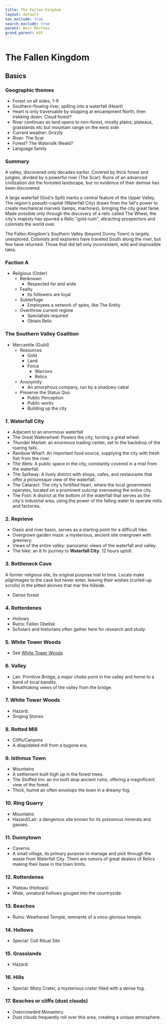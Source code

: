 ```yaml
---
title: The Fallen Kingdom
layout: default
nav_exclude: true
search_exclude: true
parent: West Marches
grand_parent: WIP
---
```


# The Fallen Kingdom

## Basics

### Geographic themes
- Forest on all sides, 1-9
- Southern-flowing river, spilling into a waterfall (Heart)
- Heart is only traversable by stopping at encampment North, then trekking down. Cloud forest?
- River continues as land opens to non-forest, mostly plains, plateaus, grasslands etc but mountain range on the west side
- Current weather: Drizzly
- River: The Scar
- Forest? The Watersilk Weald?
- Language family

### Summary

A valley, discovered only decades earlier. Covered by thick forest and jungles, divided by a powerful river (The Scar). Ruins of an advanced civilization dot the forested landscape, but no evidence of their demise has been discovered.

A large waterfall (God's Spill) marks a central feature of the Upper Valley. The region's pseudo-capital (Waterfall City) draws from the fall's power to create mechanical marvels (lamps, machines), bringing the city great fame. Made possible only through the discovery of a relic called The Wheel, the city's majesty has spurred a Relic "gold rush", attracting prospectors and colonists the world over.   

The Fallen Kingdom's Southern Valley (beyond Dunny Town) is largely unexplored. Colonists and explorers have traveled South along the river, but few have returned. Those that did tell only inconsistent, wild and impossible tales. 

### Faction A

- Religious (Order)
  - Renknown
    - Respected far and wide
  - Fealty
    - Its followers are loyal
  - Subterfuge
    - Employees a network of spies, like The Entity
  - Overthrow current regime
    - Specialists required
    - Obtain Relic

### The Southern Valley Coalition

- Mercantile (Guild)
  - Resources
    - Gold
    - Land
    - Force
      - Warriors
      - Relics
  - Anonymity
    - An amorphous company, run by a shadowy cabal
  - Preserve the Status Quo
    - Public Perception
    - Public works
    - Building up the city

### 1. Waterfall City

- Adjacent to an enormous waterfall
- The Great Waterwheel: Powers the city, turning a great wheel.
- Thunder Market: an enormous trading center, set to the backdrop of the roaring falls.
- Rainbow Wharf: An important food source, supplying the city with fresh fish from the river.
- The Wets: A public space in the city, constantly covered in a mist from the waterfall.
- The Spillway: A lively district with shops, cafes, and restaurants that offer a picturesque view of the waterfall.
- The Cataract: The city's fortified heart, where the local government operates, located on a prominent outcrop overseeing the entire city.
- The Foot: A district at the bottom of the waterfall that serves as the city's industrial area, using the power of the falling water to operate mills and factories.

### 2. Reprieve

- Oasis and river basin, serves as a starting point for a difficult hike.
- Overgrown garden maze: a mysterious, ancient site overgrown with greenery.
- Views of the entire valley: panoramic views of the waterfall and valley.
- The hike: an 8 hr journey to **Waterfall City**. 12 hours uphill.

### 3. Bottleneck Cave

A former religious site, its original purpose lost to time. Locals make pilgrimages to the cave but never enter, leaving their wishes (curled-up scrolls) in the pitted alcoves that mar the hillside. 

- Dense forest

### 4. Rotterdenes

- Hollows
- Ruins: Fallen Obelisk
- Scholars and historians often gather here for research and study.

### 5. White Tower Woods

- See [White Tower Woods](/wip/west-marches/white-tower-woods)

### 6. Valley

- Lair: Primitive Bridge, a major choke point in the valley and home to a band of local bandits.
- Breathtaking views of the valley from the bridge.

### 7. White Tower Woods 

- Hazard: 
- Singing Stones

### 8. Rotted Mill

- Cliffs/Canyons
- A dilapidated mill from a bygone era.

### 9. Isthmus Town

- Mountains
- A settlement built high up in the forest trees.
- The Stuffed Inn: an inn built atop ancient ruins, offering a magnificent view of the forest.
- Thick, humid air often envelops the town in a dreamy fog.

### 10. Ring Quarry

- Mountains
- Hazard/Lair: a dangerous site known for its poisonous minerals and gasses.

### 11. Dunnytown

- Caverns
- A small village, its primary purpose to manage and pick through the waste from Waterfall City. There are rumors of great dealers of Relics making their base in the town limits.

### 12. Rotterdenes

- Plateau (Hollows)
- Wide, unnatural hollows gouged into the countryside.

### 13. Beaches

- Ruins: Weathered Temple, remnants of a once-glorious temple.

### 14. Hollows

- Special: Cult Ritual Site

### 15. Grasslands

- Hazard:

### 16. Hills

- Special: Misty Crater, a mysterious crater filled with a dense fog.

### 17. Beaches or cliffs (dust clouds)

- Overcrowded Monastery
- Dust clouds frequently roll over this area, creating a unique atmosphere.